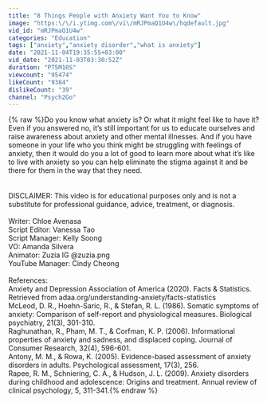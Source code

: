 ```yaml
---
title: "8 Things People with Anxiety Want You to Know"
image: "https:\/\/i.ytimg.com\/vi\/mRJPmaQ1U4w\/hqdefault.jpg"
vid_id: "mRJPmaQ1U4w"
categories: "Education"
tags: ["anxiety","anxiety disorder","what is anxiety"]
date: "2021-11-04T19:35:55+03:00"
vid_date: "2021-11-03T03:30:52Z"
duration: "PT5M10S"
viewcount: "95474"
likeCount: "9384"
dislikeCount: "39"
channel: "Psych2Go"
---
```

{% raw %}Do you know what anxiety is? Or what it might feel like to have it?<br />Even if you answered no, it’s still important for us to educate ourselves and raise awareness about anxiety and other mental illnesses. And if you have someone in your life who you think might be struggling with feelings of anxiety, then it would do you a lot of good to learn more about what it’s like to live with anxiety so you can help eliminate the stigma against it and be there for them in the way that they need.<br /><br /><br />DISCLAIMER: This video is for educational purposes only and is not a substitute for professional guidance, advice, treatment, or diagnosis.<br /><br />Writer: Chloe Avenasa <br />Script Editor: Vanessa Tao<br />Script Manager: Kelly Soong <br />VO: Amanda Silvera<br />Animator: Zuzia IG @zuzia.png <br />YouTube Manager: Cindy Cheong    <br /><br />References: <br />Anxiety and Depression Association of America (2020). Facts &amp; Statistics. Retrieved from adaa.org/understanding-anxiety/facts-statistics<br />McLeod, D. R., Hoehn-Saric, R., &amp; Stefan, R. L. (1986). Somatic symptoms of anxiety: Comparison of self-report and physiological measures. Biological psychiatry, 21(3), 301-310.<br />Raghunathan, R., Pham, M. T., &amp; Corfman, K. P. (2006). Informational properties of anxiety and sadness, and displaced coping. Journal of Consumer Research, 32(4), 596-601.<br />Antony, M. M., &amp; Rowa, K. (2005). Evidence-based assessment of anxiety disorders in adults. Psychological assessment, 17(3), 256.<br />Rapee, R. M., Schniering, C. A., &amp; Hudson, J. L. (2009). Anxiety disorders during childhood and adolescence: Origins and treatment. Annual review of clinical psychology, 5, 311-341.{% endraw %}
